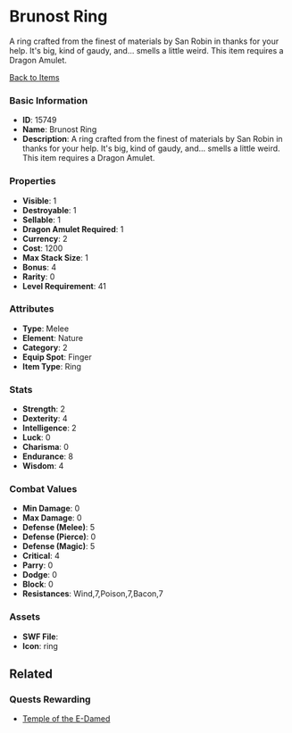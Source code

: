 # Brunost Ring

A ring crafted from the finest of materials by San Robin in thanks for your help. It's big, kind of gaudy, and... smells a little weird. This item requires a Dragon Amulet.

[Back to Items](../items.md)

### Basic Information

- **ID**: 15749
- **Name**: Brunost Ring
- **Description**: A ring crafted from the finest of materials by San Robin in thanks for your help. It&#039;s big, kind of gaudy, and... smells a little weird. This item requires a Dragon Amulet.

### Properties

- **Visible**: 1
- **Destroyable**: 1
- **Sellable**: 1
- **Dragon Amulet Required**: 1
- **Currency**: 2
- **Cost**: 1200
- **Max Stack Size**: 1
- **Bonus**: 4
- **Rarity**: 0
- **Level Requirement**: 41

### Attributes

- **Type**: Melee
- **Element**: Nature
- **Category**: 2
- **Equip Spot**: Finger
- **Item Type**: Ring

### Stats

- **Strength**: 2
- **Dexterity**: 4
- **Intelligence**: 2
- **Luck**: 0
- **Charisma**: 0
- **Endurance**: 8
- **Wisdom**: 4

### Combat Values

- **Min Damage**: 0
- **Max Damage**: 0
- **Defense (Melee)**: 5
- **Defense (Pierce)**: 0
- **Defense (Magic)**: 5
- **Critical**: 4
- **Parry**: 0
- **Dodge**: 0
- **Block**: 0
- **Resistances**: Wind,7,Poison,7,Bacon,7

### Assets

- **SWF File**: 
- **Icon**: ring

## Related

### Quests Rewarding

- [Temple of the E-Damed](../quests/1355-temple-of-the-e-damed.md)

